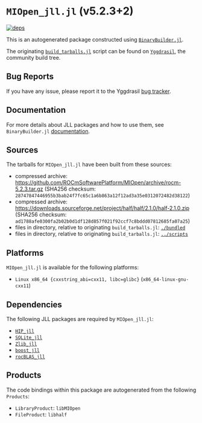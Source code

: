 # `MIOpen_jll.jl` (v5.2.3+2)

[![deps](https://juliahub.com/docs/MIOpen_jll/deps.svg)](https://juliahub.com/ui/Packages/MIOpen_jll/pXP2J?page=2)

This is an autogenerated package constructed using [`BinaryBuilder.jl`](https://github.com/JuliaPackaging/BinaryBuilder.jl).

The originating [`build_tarballs.jl`](https://github.com/JuliaPackaging/Yggdrasil/blob/a8be8f1fc984a69cfaee625b80bf560a690e80c3/M/MIOpen/MIOpen@5.2.3/build_tarballs.jl) script can be found on [`Yggdrasil`](https://github.com/JuliaPackaging/Yggdrasil/), the community build tree.

## Bug Reports

If you have any issue, please report it to the Yggdrasil [bug tracker](https://github.com/JuliaPackaging/Yggdrasil/issues).

## Documentation

For more details about JLL packages and how to use them, see `BinaryBuilder.jl` [documentation](https://docs.binarybuilder.org/stable/jll/).

## Sources

The tarballs for `MIOpen_jll.jl` have been built from these sources:

* compressed archive: https://github.com/ROCmSoftwarePlatform/MIOpen/archive/rocm-5.2.3.tar.gz (SHA256 checksum: `28747847446955b3bab24f7fc65c1a6b863a12f12ad3a35e0312072482d38122`)
* compressed archive: https://downloads.sourceforge.net/project/half/half/2.1.0/half-2.1.0.zip (SHA256 checksum: `ad1788afe0300fa2b02b0d1df128d857f021f92ccf7c8bddd07812685fa07a25`)
* files in directory, relative to originating `build_tarballs.jl`: [`./bundled`](https://github.com/JuliaPackaging/Yggdrasil/tree/a8be8f1fc984a69cfaee625b80bf560a690e80c3/M/MIOpen/MIOpen@5.2.3/bundled)
* files in directory, relative to originating `build_tarballs.jl`: [`../scripts`](https://github.com/JuliaPackaging/Yggdrasil/tree/a8be8f1fc984a69cfaee625b80bf560a690e80c3/M/MIOpen/MIOpen@5.2.3/scripts)

## Platforms

`MIOpen_jll.jl` is available for the following platforms:

* `Linux x86_64 {cxxstring_abi=cxx11, libc=glibc}` (`x86_64-linux-gnu-cxx11`)

## Dependencies

The following JLL packages are required by `MIOpen_jll.jl`:

* [`HIP_jll`](https://github.com/JuliaBinaryWrappers/HIP_jll.jl)
* [`SQLite_jll`](https://github.com/JuliaBinaryWrappers/SQLite_jll.jl)
* [`Zlib_jll`](https://github.com/JuliaBinaryWrappers/Zlib_jll.jl)
* [`boost_jll`](https://github.com/JuliaBinaryWrappers/boost_jll.jl)
* [`rocBLAS_jll`](https://github.com/JuliaBinaryWrappers/rocBLAS_jll.jl)

## Products

The code bindings within this package are autogenerated from the following `Products`:

* `LibraryProduct`: `libMIOpen`
* `FileProduct`: `libhalf`
